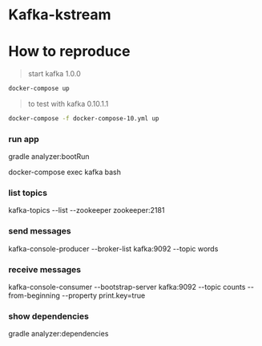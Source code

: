 Kafka-kstream
=============
 
# How to reproduce 

> start kafka 1.0.0
```bash
docker-compose up
```

> to test with kafka 0.10.1.1
```bash
docker-compose -f docker-compose-10.yml up
```

### run app
gradle analyzer:bootRun

docker-compose exec kafka bash

### list topics
kafka-topics --list --zookeeper zookeeper:2181

### send messages
kafka-console-producer --broker-list kafka:9092 --topic words
 
### receive messages
kafka-console-consumer --bootstrap-server kafka:9092 --topic counts --from-beginning --property print.key=true

### show dependencies
gradle analyzer:dependencies
